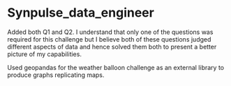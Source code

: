 # Synpulse_data_engineer


Added both Q1 and Q2. I understand that only one of the questions was required for this challenge but I believe both of these questions judged different aspects of data and hence solved them both to present a better picture of my capabilities. 

Used geopandas for the weather balloon challenge as an external library to produce graphs replicating maps.
